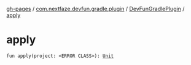 [gh-pages](../../index.md) / [com.nextfaze.devfun.gradle.plugin](../index.md) / [DevFunGradlePlugin](index.md) / [apply](./apply.md)

# apply

`fun apply(project: <ERROR CLASS>): `[`Unit`](https://kotlinlang.org/api/latest/jvm/stdlib/kotlin/-unit/index.html)